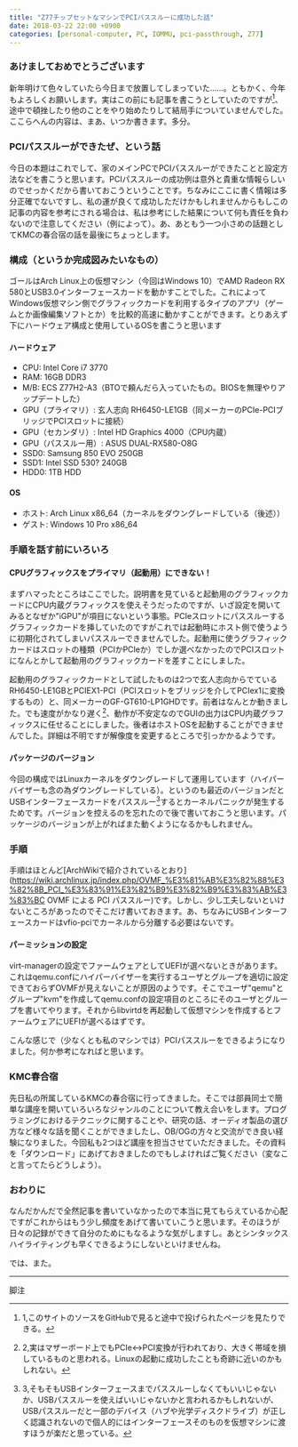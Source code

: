 ```yaml
---
title: "Z77チップセットなマシンでPCIパススルーに成功した話"
date: 2018-03-22 22:00 +0900
categories: [personal-computer, PC, IOMMU, pci-passthrough, Z77]
---
```

### あけましておめでとうございます
新年明けて色々していたら今日まで放置してしまっていた......。ともかく、今年もよろしくお願いします。実はこの前にも記事を書こうとしていたのですが[^1]、途中で頓挫したり他のことをやり始めたりして結局手についていませんでした。ここらへんの内容は、まあ、いつか書きます。多分。

### PCIパススルーができたぜ、という話
今日の本題はこれでして、家のメインPCでPCIパススルーができたことと設定方法などを書こうと思います。PCIパススルーの成功例は意外と貴重な情報らしいのでせっかくだから書いておこうということです。ちなみにここに書く情報は多分正確でないですし、私の運が良くて成功しただけかもしれませんからもしこの記事の内容を参考にされる場合は、私は参考にした結果について何も責任を負わないので注意してください（例によって）。あ、あともう一つ小さめの話題としてKMCの春合宿の話を最後にちょっとします。

### 構成（というか完成図みたいなもの）
ゴールはArch Linux上の仮想マシン（今回はWindows 10）でAMD Radeon RX 580とUSB3.0インターフェースカードを動かすことでした。これによってWindows仮想マシン側でグラフィックカードを利用するタイプのアプリ（ゲームとか画像編集ソフトとか）を比較的高速に動かすことができます。とりあえず下にハードウェア構成と使用しているOSを書こうと思います
#### ハードウェア
- CPU: Intel Core i7 3770
- RAM: 16GB DDR3
- M/B: ECS Z77H2-A3（BTOで頼んだら入っていたもの。BIOSを無理やりアップデートした）
- GPU（プライマリ）: 玄人志向 RH6450-LE1GB（同メーカーのPCIe-PCIブリッジでPCIスロットに接続）
- GPU（セカンダリ）: Intel HD Graphics 4000（CPU内蔵）
- GPU（パススルー用）: ASUS DUAL-RX580-O8G
- SSD0: Samsung 850 EVO 250GB
- SSD1: Intel SSD 530? 240GB
- HDD0: 1TB HDD

#### OS
- ホスト: Arch Linux x86_64（カーネルをダウングレードしている（後述））
- ゲスト: Windows 10 Pro x86_64

### 手順を話す前にいろいろ
#### CPUグラフィックスをプライマリ（起動用）にできない！
まずハマったところはここでした。説明書を見ていると起動用のグラフィックカードにCPU内蔵グラフィックスを使えそうだったのですが、いざ設定を開いてみるとなぜか"iGPU"が項目にないという事態。PCIeスロットにパススルーするグラフィックカードを挿していたのですがこれでは起動時にホスト側で使うように初期化されてしまいパススルーできませんでした。起動用に使うグラフィックカードはスロットの種類（PCIかPCIeか）でしか選べなかったのでPCIスロットになんとかして起動用のグラフィックカードを差すことにしました。

起動用のグラフィックカードとして試したものは2つで玄人志向からでているRH6450-LE1GBとPCIEX1-PCI（PCIスロットをブリッジを介してPCIex1に変換するもの）と、同メーカーのGF-GT610-LP1GHDです。前者はなんとか動きました。でも速度がかなり遅く[^2]、動作が不安定なのでGUIの出力はCPU内蔵グラフィックスに任せることにしました。後者はホストOSを起動することができませんでした。詳細は不明ですが解像度を変更するところで引っかかるようです。

[^1]:1,このサイトのソースをGitHubで見ると途中で投げられたページを見たりできる。
[^2]:2,実はマザーボード上でもPCIe<->PCI変換が行われており、大きく帯域を損しているものと思われる。Linuxの起動に成功したことも奇跡に近いのかもしれない。

#### パッケージのバージョン
今回の構成ではLinuxカーネルをダウングレードして運用しています（ハイパーバイザーも念の為ダウングレードしている）。というのも最近のバージョンだとUSBインターフェースカードをパススルー[^3]するとカーネルパニックが発生するためです。バージョンを控えるのを忘れたので後で書いておこうと思います。パッケージのバージョンが上がればまた動くようになるかもしれません。

[^3]:3,そもそもUSBインターフェースまでパススルーしなくてもいいじゃないか、USBパススルーを使えばいいじゃないかと言われるかもしれないが、USBパススルーだと一部のデバイス（ハブや光学ディスクドライブ）が正しく認識されないので個人的にはインターフェースそのものを仮想マシンに渡すほうが楽だと思っている。

### 手順
手順はほとんど[ArchWikiで紹介されているとおり](https://wiki.archlinux.jp/index.php/OVMF_%E3%81%AB%E3%82%88%E3%82%8B_PCI_%E3%83%91%E3%82%B9%E3%82%B9%E3%83%AB%E3%83%BC OVMF による PCI パススルー)です。しかし、少し工夫しないといけないところがあったのでそこだけ書いておきます。あ、ちなみにUSBインターフェースカードはvfio-pciでカーネルから分離する必要はないです。

#### パーミッションの設定
virt-managerの設定でファームウェアとしてUEFIが選べないときがあります。これはqemu.confにハイパーバイザーを実行するユーザとグループを適切に設定できておらずOVMFが見えないことが原因のようです。そこでユーザ"qemu"とグループ"kvm"を作成してqemu.confの設定項目のところにそのユーザとグループを書いてやります。それからlibvirtdを再起動して仮想マシンを作成するとファームウェアにUEFIが選べるはずです。

こんな感じで（少なくとも私のマシンでは）PCIパススルーをできるようになりました。何か参考になればと思います。

### KMC春合宿
先日私の所属しているKMCの春合宿に行ってきました。そこでは部員同士で簡単な講座を開いていろいろなジャンルのことについて教え合いをします。プログラミングにおけるテクニックに関することや、研究の話、オーディオ製品の選び方など様々な話を聞くことができましたし、OB/OGの方々と交流ができ良い経験になりました。今回私も2つほど講座を担当させていただきました。その資料を「ダウンロード」にあげておきましたのでもしよければご覧ください（変なこと言ってたらどうしよう）。

### おわりに
なんだかんだで全然記事を書いていなかったので本当に見てもらえているか心配ですがこれからはもう少し頻度をあげて書いていこうと思います。そのほうが日々の記録ができて自分のためにもなるような気がしますし。あとシンタックスハイライティングも早くできるようにしないといけませんね。

では、また。

*****
脚注
